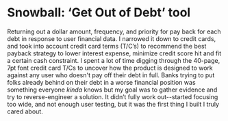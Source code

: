 # Snowball: ‘Get Out of Debt’ tool
Returning out a dollar amount, frequency, and priority for pay back for each debt in response to user financial data. I narrowed it down to credit cards, and took into account credit card terms (T/C’s) to recommend the best payback strategy to lower interest expense, minimize credit score hit and fit a certain cash constraint. I spent a lot of time digging through the 40-page, 7pt font credit card T/Cs to uncover how the product is designed to work against any user who doesn't pay off their debt in full. Banks trying to put folks already behind on their debt in a worse financial position was something everyone *kinda* knows but my goal was to gather evidence and try to reverse-engineer a solution. It didn’t fully work out--started focusing too wide, and not enough user testing, but it was the first thing I built I truly cared about.
